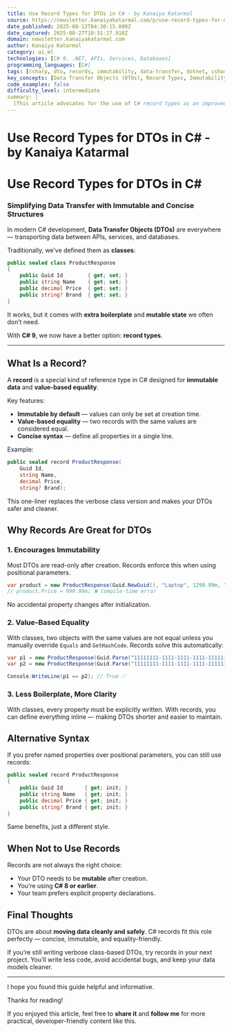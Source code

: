 ```yaml
---
title: Use Record Types for DTOs in C# - by Kanaiya Katarmal
source: https://newsletter.kanaiyakatarmal.com/p/use-record-types-for-dtos-in-c
date_published: 2025-08-12T04:30:15.000Z
date_captured: 2025-08-27T10:51:27.918Z
domain: newsletter.kanaiyakatarmal.com
author: Kanaiya Katarmal
category: ai_ml
technologies: [C# 9, .NET, APIs, Services, Databases]
programming_languages: [C#]
tags: [csharp, dto, records, immutability, data-transfer, dotnet, csharp-9, value-equality, code-quality]
key_concepts: [Data Transfer Objects (DTOs), Record Types, Immutability, Value-Based Equality, Boilerplate Reduction, Reference Types, Positional Parameters, Init Accessors]
code_examples: false
difficulty_level: intermediate
summary: |
  [This article advocates for the use of C# record types as an improved solution for Data Transfer Objects (DTOs) compared to traditional classes. It highlights records' key advantages, including inherent immutability, automatic value-based equality, and a concise syntax that reduces boilerplate code. The author demonstrates both positional and named property record declarations, explaining how they contribute to safer and cleaner data models by preventing accidental modifications. While promoting records for most DTO scenarios, the article also provides guidance on when traditional classes might still be more appropriate, such as when mutability is a strict requirement or when working with older C# versions.]
---
```

# Use Record Types for DTOs in C# - by Kanaiya Katarmal

# Use Record Types for DTOs in C#

### Simplifying Data Transfer with Immutable and Concise Structures

In modern C# development, **Data Transfer Objects (DTOs)** are everywhere — transporting data between APIs, services, and databases.

Traditionally, we’ve defined them as **classes**:

```csharp
public sealed class ProductResponse
{
    public Guid Id        { get; set; }
    public string Name    { get; set; }
    public decimal Price  { get; set; }
    public string? Brand  { get; set; }
}
```

It works, but it comes with **extra boilerplate** and **mutable state** we often don’t need.

With **C# 9**, we now have a better option: **record types**.

---

## What Is a Record?

A **record** is a special kind of reference type in C# designed for **immutable data** and **value-based equality**.

Key features:

*   **Immutable by default** — values can only be set at creation time.
*   **Value-based equality** — two records with the same values are considered equal.
*   **Concise syntax** — define all properties in a single line.

Example:

```csharp
public sealed record ProductResponse(
    Guid Id,
    string Name,
    decimal Price,
    string? Brand);
```

This one-liner replaces the verbose class version and makes your DTOs safer and cleaner.

## Why Records Are Great for DTOs

### 1. Encourages Immutability

Most DTOs are read-only after creation. Records enforce this when using positional parameters.

```csharp
var product = new ProductResponse(Guid.NewGuid(), "Laptop", 1299.99m, "Contoso");
// product.Price = 999.99m; ❌ Compile-time error
```

No accidental property changes after initialization.

### 2. Value-Based Equality

With classes, two objects with the same values are not equal unless you manually override `Equals` and `GetHashCode`.
Records solve this automatically:

```csharp
var p1 = new ProductResponse(Guid.Parse("11111111-1111-1111-1111-111111111111"), "Laptop", 1299.99m, "Contoso");
var p2 = new ProductResponse(Guid.Parse("11111111-1111-1111-1111-111111111111"), "Laptop", 1299.99m, "Contoso");

Console.WriteLine(p1 == p2); // True ✅
```

### 3. Less Boilerplate, More Clarity

With classes, every property must be explicitly written.
With records, you can define everything inline — making DTOs shorter and easier to maintain.

## Alternative Syntax

If you prefer named properties over positional parameters, you can still use records:

```csharp
public sealed record ProductResponse
{
    public Guid Id       { get; init; }
    public string Name   { get; init; }
    public decimal Price { get; init; }
    public string? Brand { get; init; }
}
```

Same benefits, just a different style.

## When Not to Use Records

Records are not always the right choice:

*   Your DTO needs to be **mutable** after creation.
*   You’re using **C# 8 or earlier**.
*   Your team prefers explicit property declarations.

## Final Thoughts

DTOs are about **moving data cleanly and safely**.
C# records fit this role perfectly — concise, immutable, and equality-friendly.

If you’re still writing verbose class-based DTOs, try records in your next project.
You’ll write less code, avoid accidental bugs, and keep your data models cleaner.

---

I hope you found this guide helpful and informative.

Thanks for reading!

If you enjoyed this article, feel free to **share it** and **follow me** for more practical, developer-friendly content like this.